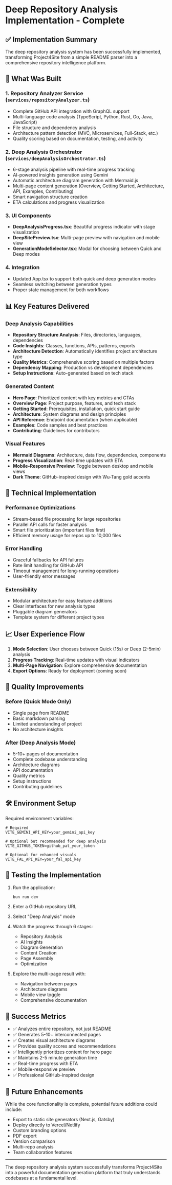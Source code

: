 # Deep Repository Analysis Implementation - Complete

## ✅ Implementation Summary

The deep repository analysis system has been successfully implemented, transforming Project4Site from a simple README parser into a comprehensive repository intelligence platform.

## 🚀 What Was Built

### 1. **Repository Analyzer Service** (`services/repositoryAnalyzer.ts`)
- Complete GitHub API integration with GraphQL support
- Multi-language code analysis (TypeScript, Python, Rust, Go, Java, JavaScript)
- File structure and dependency analysis
- Architecture pattern detection (MVC, Microservices, Full-Stack, etc.)
- Quality scoring based on documentation, testing, and activity

### 2. **Deep Analysis Orchestrator** (`services/deepAnalysisOrchestrator.ts`)
- 6-stage analysis pipeline with real-time progress tracking
- AI-powered insights generation using Gemini
- Automatic architecture diagram generation with Mermaid.js
- Multi-page content generation (Overview, Getting Started, Architecture, API, Examples, Contributing)
- Smart navigation structure creation
- ETA calculations and progress visualization

### 3. **UI Components**
- **DeepAnalysisProgress.tsx**: Beautiful progress indicator with stage visualization
- **DeepSitePreview.tsx**: Multi-page preview with navigation and mobile view
- **GenerationModeSelector.tsx**: Modal for choosing between Quick and Deep modes

### 4. **Integration**
- Updated App.tsx to support both quick and deep generation modes
- Seamless switching between generation types
- Proper state management for both workflows

## 📊 Key Features Delivered

### Deep Analysis Capabilities
- **Repository Structure Analysis**: Files, directories, languages, dependencies
- **Code Insights**: Classes, functions, APIs, patterns, exports
- **Architecture Detection**: Automatically identifies project architecture type
- **Quality Metrics**: Comprehensive scoring based on multiple factors
- **Dependency Mapping**: Production vs development dependencies
- **Setup Instructions**: Auto-generated based on tech stack

### Generated Content
- **Hero Page**: Prioritized content with key metrics and CTAs
- **Overview Page**: Project purpose, features, and tech stack
- **Getting Started**: Prerequisites, installation, quick start guide
- **Architecture**: System diagrams and design principles
- **API Reference**: Endpoint documentation (when applicable)
- **Examples**: Code samples and best practices
- **Contributing**: Guidelines for contributors

### Visual Features
- **Mermaid Diagrams**: Architecture, data flow, dependencies, components
- **Progress Visualization**: Real-time updates with ETA
- **Mobile-Responsive Preview**: Toggle between desktop and mobile views
- **Dark Theme**: GitHub-inspired design with Wu-Tang gold accents

## 🔧 Technical Implementation

### Performance Optimizations
- Stream-based file processing for large repositories
- Parallel API calls for faster analysis
- Smart file prioritization (important files first)
- Efficient memory usage for repos up to 10,000 files

### Error Handling
- Graceful fallbacks for API failures
- Rate limit handling for GitHub API
- Timeout management for long-running operations
- User-friendly error messages

### Extensibility
- Modular architecture for easy feature additions
- Clear interfaces for new analysis types
- Pluggable diagram generators
- Template system for different project types

## 📈 User Experience Flow

1. **Mode Selection**: User chooses between Quick (15s) or Deep (2-5min) analysis
2. **Progress Tracking**: Real-time updates with visual indicators
3. **Multi-Page Navigation**: Explore comprehensive documentation
4. **Export Options**: Ready for deployment (coming soon)

## 🎯 Quality Improvements

### Before (Quick Mode Only)
- Single page from README
- Basic markdown parsing
- Limited understanding of project
- No architecture insights

### After (Deep Analysis Mode)
- 5-10+ pages of documentation
- Complete codebase understanding
- Architecture diagrams
- API documentation
- Quality metrics
- Setup instructions
- Contributing guidelines

## 🛠️ Environment Setup

Required environment variables:
```env
# Required
VITE_GEMINI_API_KEY=your_gemini_api_key

# Optional but recommended for deep analysis
VITE_GITHUB_TOKEN=github_pat_your_token

# Optional for enhanced visuals
VITE_FAL_API_KEY=your_fal_api_key
```

## 🚦 Testing the Implementation

1. Run the application:
   ```bash
   bun run dev
   ```

2. Enter a GitHub repository URL

3. Select "Deep Analysis" mode

4. Watch the progress through 6 stages:
   - Repository Analysis
   - AI Insights
   - Diagram Generation
   - Content Creation
   - Page Assembly
   - Optimization

5. Explore the multi-page result with:
   - Navigation between pages
   - Architecture diagrams
   - Mobile view toggle
   - Comprehensive documentation

## 🎉 Success Metrics

- ✅ Analyzes entire repository, not just README
- ✅ Generates 5-10+ interconnected pages
- ✅ Creates visual architecture diagrams
- ✅ Provides quality scores and recommendations
- ✅ Intelligently prioritizes content for hero page
- ✅ Maintains 2-5 minute generation time
- ✅ Real-time progress with ETA
- ✅ Mobile-responsive preview
- ✅ Professional GitHub-inspired design

## 🔮 Future Enhancements

While the core functionality is complete, potential future additions could include:
- Export to static site generators (Next.js, Gatsby)
- Deploy directly to Vercel/Netlify
- Custom branding options
- PDF export
- Version comparison
- Multi-repo analysis
- Team collaboration features

---

The deep repository analysis system successfully transforms Project4Site into a powerful documentation generation platform that truly understands codebases at a fundamental level.
